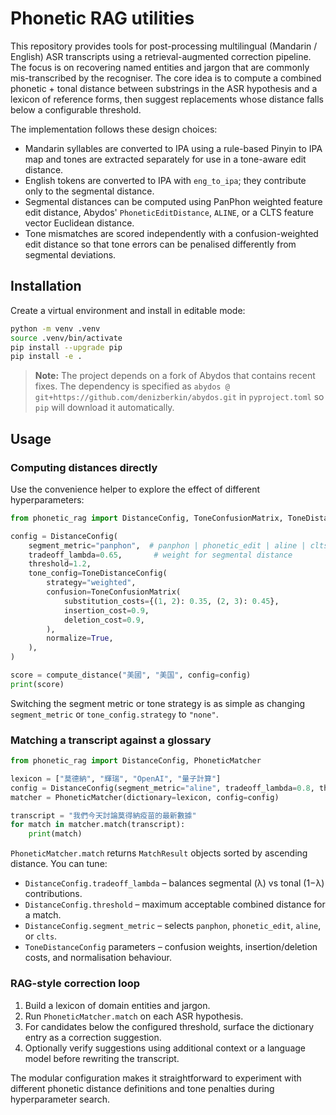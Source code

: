 # Phonetic RAG utilities

This repository provides tools for post-processing multilingual (Mandarin / English) ASR
transcripts using a retrieval-augmented correction pipeline. The focus is on
recovering named entities and jargon that are commonly mis-transcribed by the
recogniser. The core idea is to compute a combined phonetic + tonal distance
between substrings in the ASR hypothesis and a lexicon of reference forms, then
suggest replacements whose distance falls below a configurable threshold.

The implementation follows these design choices:

* Mandarin syllables are converted to IPA using a rule-based Pinyin to IPA map
  and tones are extracted separately for use in a tone-aware edit distance.
* English tokens are converted to IPA with `eng_to_ipa`; they contribute only to
  the segmental distance.
* Segmental distances can be computed using PanPhon weighted feature edit
  distance, Abydos' `PhoneticEditDistance`, `ALINE`, or a CLTS feature vector Euclidean distance.
* Tone mismatches are scored independently with a confusion-weighted edit
  distance so that tone errors can be penalised differently from segmental
  deviations.

## Installation

Create a virtual environment and install in editable mode:

```bash
python -m venv .venv
source .venv/bin/activate
pip install --upgrade pip
pip install -e .
```

> **Note:** The project depends on a fork of Abydos that contains recent fixes.
> The dependency is specified as
> `abydos @ git+https://github.com/denizberkin/abydos.git` in `pyproject.toml` so
> `pip` will download it automatically.

## Usage

### Computing distances directly

Use the convenience helper to explore the effect of different hyperparameters:

```python
from phonetic_rag import DistanceConfig, ToneConfusionMatrix, ToneDistanceConfig, compute_distance

config = DistanceConfig(
    segment_metric="panphon",  # panphon | phonetic_edit | aline | clts
    tradeoff_lambda=0.65,       # weight for segmental distance
    threshold=1.2,
    tone_config=ToneDistanceConfig(
        strategy="weighted",
        confusion=ToneConfusionMatrix(
            substitution_costs={(1, 2): 0.35, (2, 3): 0.45},
            insertion_cost=0.9,
            deletion_cost=0.9,
        ),
        normalize=True,
    ),
)

score = compute_distance("美國", "美国", config=config)
print(score)
```

Switching the segment metric or tone strategy is as simple as changing
`segment_metric` or `tone_config.strategy` to `"none"`.

### Matching a transcript against a glossary

```python
from phonetic_rag import DistanceConfig, PhoneticMatcher

lexicon = ["莫德納", "輝瑞", "OpenAI", "量子計算"]
config = DistanceConfig(segment_metric="aline", tradeoff_lambda=0.8, threshold=1.1)
matcher = PhoneticMatcher(dictionary=lexicon, config=config)

transcript = "我們今天討論莫得納疫苗的最新數據"
for match in matcher.match(transcript):
    print(match)
```

`PhoneticMatcher.match` returns `MatchResult` objects sorted by ascending
distance. You can tune:

* `DistanceConfig.tradeoff_lambda` &ndash; balances segmental (λ) vs tonal (1−λ)
  contributions.
* `DistanceConfig.threshold` &ndash; maximum acceptable combined distance for a
  match.
* `DistanceConfig.segment_metric` &ndash; selects `panphon`, `phonetic_edit`,
  `aline`, or `clts`.
* `ToneDistanceConfig` parameters &ndash; confusion weights, insertion/deletion
  costs, and normalisation behaviour.

### RAG-style correction loop

1. Build a lexicon of domain entities and jargon.
2. Run `PhoneticMatcher.match` on each ASR hypothesis.
3. For candidates below the configured threshold, surface the dictionary entry
   as a correction suggestion.
4. Optionally verify suggestions using additional context or a language model
   before rewriting the transcript.

The modular configuration makes it straightforward to experiment with different
phonetic distance definitions and tone penalties during hyperparameter search.
